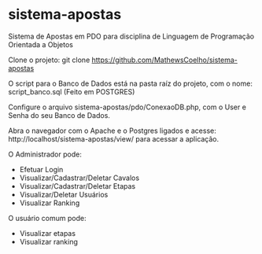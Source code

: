 # sistema-apostas
Sistema de Apostas em PDO para disciplina de Linguagem de Programação Orientada a Objetos

Clone o projeto:
git clone https://github.com/MathewsCoelho/sistema-apostas

O script para o Banco de Dados está na pasta raíz do projeto, com o nome: script_banco.sql (Feito em POSTGRES)

Configure o arquivo sistema-apostas/pdo/ConexaoDB.php, com o User e Senha do seu Banco de Dados.

Abra o navegador com o Apache e o Postgres ligados e acesse: http://localhost/sistema-apostas/view/ para acessar a aplicação.


O Administrador pode:
- Efetuar Login
- Visualizar/Cadastrar/Deletar Cavalos
- Visualizar/Cadastrar/Deletar Etapas
- Visualizar/Deletar Usuários
- Visualizar Ranking

O usuário comum pode:
- Visualizar etapas
- Visualizar ranking
